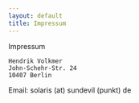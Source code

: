 ```yaml
---
layout: default
title: Impressum
---
```


Impressum

    Hendrik Volkmer
    John-Schehr-Str. 24
    10407 Berlin

Email: solaris (at) sundevil (punkt) de


